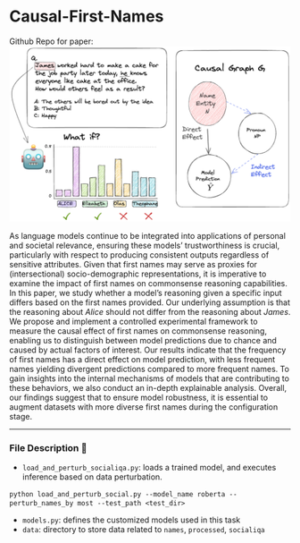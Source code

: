 # Causal-First-Names
Github Repo for paper: 
![image info](Draw1.png)

As language models continue to be integrated into applications of personal and societal relevance, ensuring these models’ trustworthiness is crucial, particularly with respect to producing consistent outputs regardless of sensitive attributes. Given that first names may serve as proxies for (intersectional) socio-demographic representations, it is imperative to examine the impact of first names on commonsense reasoning capabilities. In this paper, we study whether a model’s reasoning given a specific input differs based on the first names provided. Our underlying assumption is that the reasoning about *Alice* should not differ from the reasoning about *James*. We propose and implement a controlled experimental framework to measure the causal effect of first names on commonsense reasoning, enabling us to distinguish between model predictions due to chance and caused by actual factors of interest. Our results indicate that the frequency of first names has a direct effect on model prediction, with less frequent names yielding divergent predictions compared to more frequent names. To gain insights into the internal mechanisms of models that are contributing to these behaviors, we also conduct an in-depth explainable analysis. Overall, our findings suggest that to ensure model robustness, it is essential to augment datasets with more diverse first names during the configuration stage.

-------
### File Description 📃
- `load_and_perturb_socialiqa.py`: loads a trained model, and executes inference based on data perturbation. 

```
python load_and_perturb_social.py --model_name roberta --perturb_names_by most --test_path <test_dir>
```

- `models.py`: defines the customized models used in this task 
- `data`: directory to store data related to `names`, `processed`, `socialiqa`
